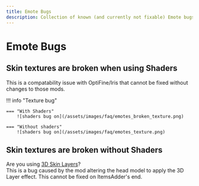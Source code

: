 ```yaml
---
title: Emote Bugs
description: Collection of known (and currently not fixable) Emote bugs
---
```


# Emote Bugs

## Skin textures are broken when using Shaders

This is a compatability issue with OptiFine/Iris that cannot be fixed without changes to those mods.

!!! info "Texture bug"
    
    === "With Shaders"
        ![shaders bug on](/assets/images/faq/emotes_broken_texture.png)
    
    === "Without shaders"
        ![shaders bug on](/assets/images/faq/emotes_texture.png)
        
## Skin textures are broken without Shaders

Are you using [3D Skin Layers][3dskinlayers]?  
This is a bug caused by the mod altering the head model to apply the 3D Layer effect. This cannot be fixed on ItemsAdder's end.

[3dskinlayers]: https://www.curseforge.com/minecraft/mc-mods/skin-layers-3d